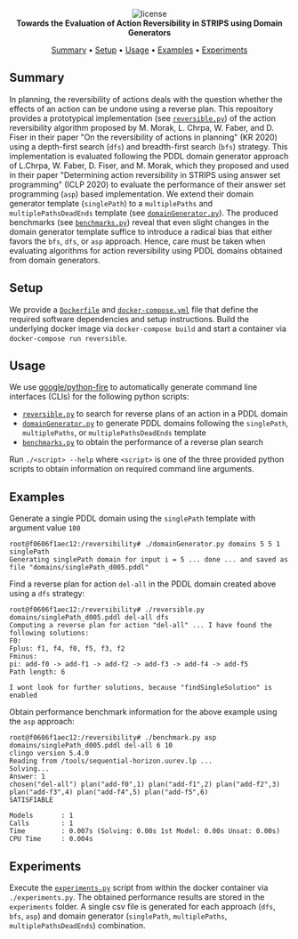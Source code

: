 <p align="center">
    <img src="logo.svg" alt="">
    <br>
    <img src="https://img.shields.io/badge/License-GPLv3-blue.svg" alt="license">
    <br>
    <b>Towards the Evaluation of Action Reversibility in STRIPS using Domain Generators</b>
</p>

<p align="center">
    <a href="#summary">Summary</a>
    •
    <a href="#setup">Setup</a>
    •
    <a href="#usage">Usage</a>
    •
    <a href="#examples">Examples</a>
    •
    <a href="#experiments">Experiments</a>
</p>

## Summary

In planning, the reversibility of actions deals with the question whether the effects of an action can be undone using a reverse plan. This repository provides a prototypical implementation (see [`reversible.py`](reversible.py)) of the action reversibility algorithm proposed by 
M. Morak, L. Chrpa, W. Faber, and D. Fiser in their paper "On the reversibility of actions in planning" (KR 2020) using a depth-first search (`dfs`) and breadth-first search (`bfs`) strategy. This implementation is evaluated following the PDDL domain generator approach of L.Chrpa, W. Faber, D. Fiser, and M. Morak, which they proposed and used in their paper "Determining action reversibility in STRIPS using answer set programming" (ICLP 2020) to evaluate the performance of their answer set programming (`asp`) based implementation. We extend their domain generator template (`singlePath`) to a `multiplePaths` and `multiplePathsDeadEnds` template (see [`domainGenerator.py`](domainGenerator.py)). The produced benchmarks (see [`benchmarks.py`](benchmarks.py)) reveal that even slight changes in the domain generator template suffice to introduce a radical bias that either favors the `bfs`, `dfs`, or `asp` approach. Hence, care must be taken when evaluating algorithms for action reversibility using PDDL domains obtained from domain generators.

## Setup

We provide a [`Dockerfile`](Dockerfile) and [`docker-compose.yml`](docker-compose.yml) file that define the required software dependencies and setup instructions. Build the underlying docker image via `docker-compose build` and start a container via `docker-compose run reversible`.

## Usage

We use [google/python-fire](https://github.com/google/python-fire) to automatically generate command line interfaces (CLIs) for the following python scripts:

- [`reversible.py`](reversible.py) to search for reverse plans of an action in a PDDL domain
- [`domainGenerator.py`](domainGenerator.py) to generate PDDL domains following the `singlePath`, `multiplePaths`, or `multiplePathsDeadEnds` template
- [`benchmarks.py`](benchmarks.py) to obtain the performance of a reverse plan search

Run `./<script> --help` where `<script>` is one of the three provided python scripts to obtain information on required command line arguments.

## Examples

Generate a single PDDL domain using the `singlePath` template with argument value `100`
```
root@f0606f1aec12:/reversibility# ./domainGenerator.py domains 5 5 1 singlePath
Generating singlePath domain for input i = 5 ... done ... and saved as file "domains/singlePath_d005.pddl"
```

Find a reverse plan for action `del-all` in the PDDL domain created above using a `dfs` strategy:
```
root@f0606f1aec12:/reversibility# ./reversible.py domains/singlePath_d005.pddl del-all dfs
Computing a reverse plan for action "del-all" ... I have found the following solutions:
F0:
Fplus: f1, f4, f0, f5, f3, f2
Fminus:
pi: add-f0 -> add-f1 -> add-f2 -> add-f3 -> add-f4 -> add-f5
Path length: 6

I wont look for further solutions, because "findSingleSolution" is enabled
```

Obtain performance benchmark information for the above example using the `asp` approach:
```
root@f0606f1aec12:/reversibility# ./benchmark.py asp domains/singlePath_d005.pddl del-all 6 10
clingo version 5.4.0
Reading from /tools/sequential-horizon.uurev.lp ...
Solving...
Answer: 1
chosen("del-all") plan("add-f0",1) plan("add-f1",2) plan("add-f2",3) plan("add-f3",4) plan("add-f4",5) plan("add-f5",6)
SATISFIABLE

Models       : 1
Calls        : 1
Time         : 0.007s (Solving: 0.00s 1st Model: 0.00s Unsat: 0.00s)
CPU Time     : 0.004s
```

## Experiments

Execute the [`experiments.py`](experiments.py) script from within the docker container via `./experiments.py`. The obtained performance results are stored in the `experiments` folder. A single csv file is generated for each approach (`dfs`, `bfs`, `asp`) and domain generator (`singlePath`, `multiplePaths`, `multiplePathsDeadEnds`) combination.
